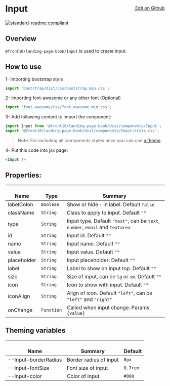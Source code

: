 <a style="float:right; margin-top: 30px;" target="_blank" href="https://github.com/front10/landing-page-book/edit/master/src/components/Input/README.md"> <img width="15px;" src="https://assets-cdn.github.com/images/icons/emoji/unicode/270f.png"/> Edit on Github
</a>

# Input

[![standard-readme compliant](https://img.shields.io/badge/standard--readme-OK-green.svg?style=flat-square)](https://github.com/RichardLitt/standard-readme)

## Overview

`@front10/landing-page-book/Input` is used to create input.

## How to use

1- Importing bootstrap style

```js
import 'bootstrap/dist/css/bootstrap.min.css';
```

2- Importing font-awesome or any other font (Optional)

```js
import 'font-awesome/css/font-awesome.min.css';
```

3- Add following content to import the component:

```js
import Input from '@front10/landing-page-book/dist/components/Input';
import '@front10/landing-page-book/dist/components/Input/style.css';
```

> Note: For including all components styles once you can use [a theme](https://github.com/front10/landing-page-book/wiki/Theming).

4- Put this code into jsx page:

```html
<Input />
```

## Properties:

| </br>Name   | </br>Type  | </br>Summary                                                                  |
| ----------- | ---------- | ----------------------------------------------------------------------------- |
| labelColon  | `Boolean`  | Show or hide `:` in label. Default `false`                                    |
| className   | `String`   | Class to apply to input. Default `""`                                         |
| type        | `String`   | Input type. Default `"text"`, can be `text`, `number`, `email` and `textarea` |
| id          | `String`   | Input id. Default `""`                                                        |
| name        | `String`   | Input name. Default `""`                                                      |
| value       | `String`   | Input value. Default `""`                                                     |
| placeholder | `String`   | Input placeholder. Default `""`                                               |
| label       | `String`   | Label to show on input top. Default `""`                                      |
| size        | `String`   | Size of input, can be `lg` or `sm`. Default `""`                              |
| icon        | `String`   | Icon to show with input. Default `""`                                         |
| iconAlign   | `String`   | Align of icon. Default `"left"`, can be `"left"` and `"right"`                |
| onChange    | `Function` | Called when input change. Params `{value}`                                    |

## Theming variables

| </br>Name            | </br>Summary           | </br>Default |
| -------------------- | ---------------------- | ------------ |
| --Input-borderRadius | Border radius of input | `0px`        |
| --Input-fontSize     | Font size of input     | `0.7rem`     |
| --Input-color        | Color of input         | `#000`       |
